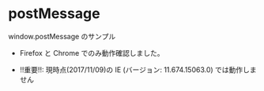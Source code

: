 # postMessage

window.postMessage のサンプル

- Firefox と Chrome でのみ動作確認しました。

- !!重要!!: 現時点(2017/11/09)の IE (バージョン: 11.674.15063.0) では動作しません

